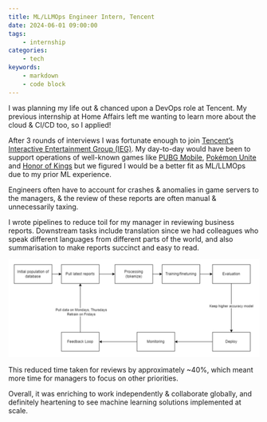 ```yaml
---
title: ML/LLMOps Engineer Intern, Tencent
date: 2024-06-01 09:00:00
tags:
    - internship
categories:
    - tech
keywords:
    - markdown
    - code block
---
```

I was planning my life out & chanced upon a DevOps role at Tencent. My previous internship at Home Affairs left me wanting to learn more about the cloud & CI/CD too, so I applied!

After 3 rounds of interviews I was fortunate enough to join [Tencent’s Interactive Entertainment Group (IEG)](https://ieg.tencent.com/). My day-to-day would have been to support operations of well-known games like [PUBG Mobile](https://www.pubgmlite.com/en-US/), [Pokémon Unite](https://unite.pokemon.com/en-us/) and [Honor of Kings](https://www.honorofkings.com/global-en/) but we figured I would be a better fit as ML/LLMOps due to my prior ML experience.

Engineers often have to account for crashes & anomalies in game servers to the managers, & the review of these reports are often manual & unnecessarily taxing.

I wrote pipelines to reduce toil for my manager in reviewing business reports. Downstream tasks include translation since we had colleagues who speak different languages from different parts of the world, and also summarisation to make reports succinct and easy to read.

![one of the pipelines I planned](../images/llmops_pipeline.png "one of the pipelines I planned")

This reduced time taken for reviews by approximately ~40%, which meant more time for managers to focus on other priorities.

Overall, it was enriching to work independently & collaborate globally, and definitely heartening to see machine learning solutions implemented at scale.